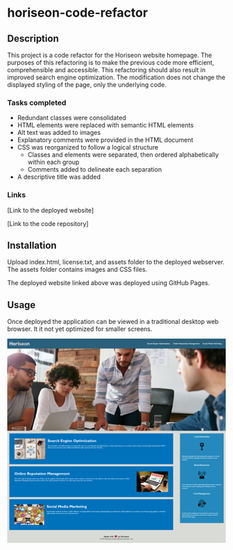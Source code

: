 # horiseon-code-refactor

## Description

This project is a code refactor for the Horiseon website homepage.   The purposes of this refactoring is to make the previous code more efficient, comprehensible and accessible.  This refactoring should also result in improved search engine optimization. The modification does not change the displayed styling of the page, only the underlying code.

### Tasks completed
* Redundant classes were consolidated
* HTML elements were replaced with semantic HTML elements
* Alt text was added to images
* Explanatory comments were provided in the HTML document
* CSS was reorganized to follow a logical structure
    * Classes and elements were separated, then ordered alphabetically within each group
    * Comments added to delineate each separation
* A descriptive title was added

### Links

[Link to the deployed website]

[Link to the code repository]

## Installation

Upload index.html, license.txt, and assets folder to the deployed webserver.  The assets folder contains images and CSS files.

The deployed website linked above was deployed using GitHub Pages.

## Usage

Once deployed the application can be viewed in a traditional desktop web browser.  It it not yet optimized for smaller screens.

![screenshot of index.html](./assets/images/screenshot.png)



